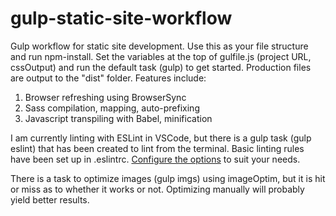# gulp-static-site-workflow

Gulp workflow for static site development. Use this as your file structure and run npm-install. Set the variables at the top of gulfile.js (project URL, cssOutput) and run the default task (gulp) to get started. Production files are output to the "dist" folder. Features include:

1. Browser refreshing using BrowserSync
2. Sass compilation, mapping, auto-prefixing
3. Javascript transpiling with Babel, minification

I am currently linting with ESLint in VSCode, but there is a gulp task (gulp eslint) that has been created to lint from the terminal. Basic linting rules have been set up in .eslintrc. [Configure the options](https://eslint.org/docs/user-guide/configuring) to suit your needs.

There is a task to optimize images (gulp imgs) using imageOptim, but it is hit or miss as to whether it works or not. Optimizing manually will probably yield better results.